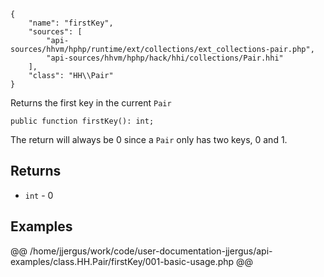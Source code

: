 ``` yamlmeta
{
    "name": "firstKey",
    "sources": [
        "api-sources/hhvm/hphp/runtime/ext/collections/ext_collections-pair.php",
        "api-sources/hhvm/hphp/hack/hhi/collections/Pair.hhi"
    ],
    "class": "HH\\Pair"
}
```




Returns the first key in the current ` Pair `




``` Hack
public function firstKey(): int;
```




The return will always be 0 since a ` Pair ` only has two keys, 0 and 1.




## Returns




+ ` int ` - 0




## Examples










@@ /home/jjergus/work/code/user-documentation-jjergus/api-examples/class.HH.Pair/firstKey/001-basic-usage.php @@
<!-- HHAPIDOC -->
